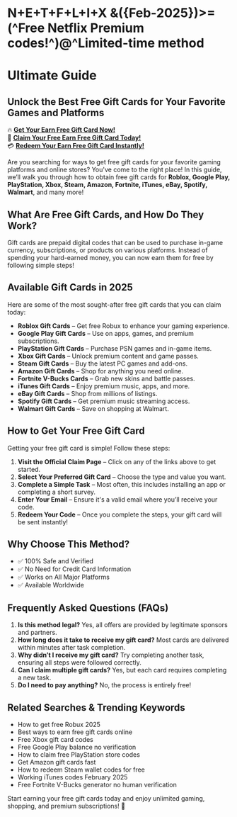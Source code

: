 # N+E+T+F+L+I+X &amp;({Feb-2025})>=(^Free Netflix Premium codes!^)@^Limited-time method
# Ultimate Guide 
## Unlock the Best Free Gift Cards for Your Favorite Games and Platforms

🔥 **[Get Your Earn Free Gift Card Now!](https://www.apkhub.site/)**  
🎁 **[Claim Your Free Earn Free Gift Card Today!](https://www.apkhub.site/)**  
💳 **[Redeem Your Earn Free Gift Card Instantly!](https://www.apkhub.site/)**  

Are you searching for ways to get free gift cards for your favorite gaming platforms and online stores? You've come to the right place! In this guide, we’ll walk you through how to obtain free gift cards for **Roblox, Google Play, PlayStation, Xbox, Steam, Amazon, Fortnite, iTunes, eBay, Spotify, Walmart**, and many more!

## What Are Free Gift Cards, and How Do They Work?
Gift cards are prepaid digital codes that can be used to purchase in-game currency, subscriptions, or products on various platforms. Instead of spending your hard-earned money, you can now earn them for free by following simple steps!

## Available Gift Cards in 2025
Here are some of the most sought-after free gift cards that you can claim today:

- **Roblox Gift Cards** – Get free Robux to enhance your gaming experience.
- **Google Play Gift Cards** – Use on apps, games, and premium subscriptions.
- **PlayStation Gift Cards** – Purchase PSN games and in-game items.
- **Xbox Gift Cards** – Unlock premium content and game passes.
- **Steam Gift Cards** – Buy the latest PC games and add-ons.
- **Amazon Gift Cards** – Shop for anything you need online.
- **Fortnite V-Bucks Cards** – Grab new skins and battle passes.
- **iTunes Gift Cards** – Enjoy premium music, apps, and more.
- **eBay Gift Cards** – Shop from millions of listings.
- **Spotify Gift Cards** – Get premium music streaming access.
- **Walmart Gift Cards** – Save on shopping at Walmart.

## How to Get Your Free Gift Card
Getting your free gift card is simple! Follow these steps:

1. **Visit the Official Claim Page** – Click on any of the links above to get started.
2. **Select Your Preferred Gift Card** – Choose the type and value you want.
3. **Complete a Simple Task** – Most often, this includes installing an app or completing a short survey.
4. **Enter Your Email** – Ensure it's a valid email where you’ll receive your code.
5. **Redeem Your Code** – Once you complete the steps, your gift card will be sent instantly!

## Why Choose This Method?
- ✅ 100% Safe and Verified
- ✅ No Need for Credit Card Information
- ✅ Works on All Major Platforms
- ✅ Available Worldwide

## Frequently Asked Questions (FAQs)

1. **Is this method legal?**
   Yes, all offers are provided by legitimate sponsors and partners.
2. **How long does it take to receive my gift card?**
   Most cards are delivered within minutes after task completion.
3. **Why didn’t I receive my gift card?**
   Try completing another task, ensuring all steps were followed correctly.
4. **Can I claim multiple gift cards?**
   Yes, but each card requires completing a new task.
5. **Do I need to pay anything?**
   No, the process is entirely free!

## Related Searches & Trending Keywords
- How to get free Robux 2025
- Best ways to earn free gift cards online
- Free Xbox gift card codes
- Free Google Play balance no verification
- How to claim free PlayStation store codes
- Get Amazon gift cards fast
- How to redeem Steam wallet codes for free
- Working iTunes codes February 2025
- Free Fortnite V-Bucks generator no human verification

Start earning your free gift cards today and enjoy unlimited gaming, shopping, and premium subscriptions! 🚀
